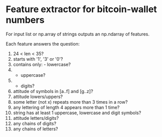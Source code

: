 # Feature extractor for bitcoin-wallet numbers
For input list or np.array of strings outputs an np.ndarray of features.

Each feature answers the question:
   1) 24 < len < 35?
   2) starts with '1', '3' or '0'?
   3) contains only: - lowercase?
   4) - uppercase?
   5) - digits?
   6) attitude of symbols in [a..f] and [g..z]?
   7) attitude lowers/uppers?
   8) some letter (not x) repeats more than 3 times in a row?
   9) any lettering of length 4 appears more than 1 time?
  10) string has at least 1 uppercase, lowercase and digit symbols?
  11) attitude letters/digits?
  12) any chains of digits?
  13) any chains of letters?
